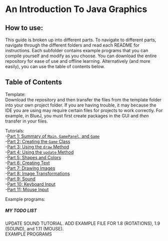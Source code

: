 # An Introduction To Java Graphics
## How to use:
This guide is broken up into different parts. To navigate to different parts, navigate through the different folders and read each README for instructions. Each subfolder contains example programs that you can compile yourself and modify as you choose. You can download the entire repository for ease of use and offline learning. Alternatively (and more easily), you can use the table of contents below.

## Table of Contents

Template:  
Download the repository and then transfer the files from the template folder into your own project folder. If you are having trouble, it may because the IDE you are using may require certain files for projects to work correctly. For example, in BlueJ, you must first create packages in the GUI and *then* transfer in your files.  

Tutorials:  
-[Part 1: Summary of `Main`, `GamePanel`, and `Game`](https://github.com/Motirock/An-Introduction-To-Java-Graphics/tree/main/Tutorials/Part%201)  
-[Part 2: Creating the `Game` Class](https://github.com/Motirock/An-Introduction-To-Java-Graphics/tree/main/Tutorials/Part%202)  
-[Part 3: Using the `draw` Method](https://github.com/Motirock/An-Introduction-To-Java-Graphics/tree/main/Tutorials/Part%203)  
-[Part 4: Using the `update` Method](https://github.com/Motirock/An-Introduction-To-Java-Graphics/tree/main/Tutorials/Part%204)  
-[Part 5: Shapes and Colors](https://github.com/Motirock/An-Introduction-To-Java-Graphics/tree/main/Tutorials/Part%205)  
-[Part 6: Creating Text](https://github.com/Motirock/An-Introduction-To-Java-Graphics/tree/main/Tutorials/Part%206)  
-[Part 7: Drawing Images](https://github.com/Motirock/An-Introduction-To-Java-Graphics/tree/main/Tutorials/Part%207)  
-[Part 8: Image Transformations](https://github.com/Motirock/An-Introduction-To-Java-Graphics/tree/main/Tutorials/Part%208)  
-[Part 9: Sound](https://github.com/Motirock/An-Introduction-To-Java-Graphics/tree/main/Tutorials/Part%209)  
-[Part 10: Keyboard Input](https://github.com/Motirock/An-Introduction-To-Java-Graphics/tree/main/Tutorials/Part%2010)  
-[Part 11: Mouse Input](https://github.com/Motirock/An-Introduction-To-Java-Graphics/tree/main/Tutorials/Part%2011)  

Example programs:  


##### MY TODO LIST

UPDATE SOUND TUTORIAL. 
ADD EXAMPLE FILE FOR 1.8 (ROTATIONS), 1.9 (SOUND), and 1.11 (MOUSE).  
EXAMPLE PROGRAMS

